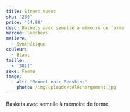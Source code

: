 ```yaml
---
title: Street sweet
sku: '230'
price: '64.90'
desc: Baskets avec semelle à mémoire de forme
marque: Skechers
matiere:
  - Synthétique
couleur:
  - Blanc
taille:
  - '38[]'
sexe: Femme
image:
  - alt: 'Bonnet noir Redskins'
    photo: /img/uploads/téléchargement.jpg
---
```

Baskets avec semelle à mémoire de forme
